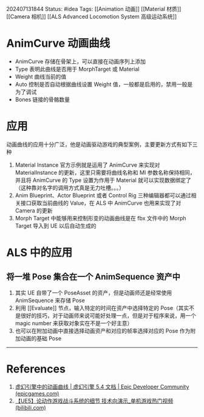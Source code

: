 202407131844
Status: #idea
Tags: [[Animation 动画]] [[Material 材质]] [[Camera 相机]] [[ALS Advanced Locomotion System 高级运动系统]]
# AnimCurve 动画曲线
- AnimCurve 存储在骨架上，可以直接在动画序列上添加
- Type 表明此曲线是否用于 MorphTarget 或 Material
- Weight 曲线当前的值
- Auto 控制是否自动根据曲线设置 Weight 值，一般都是启用的，禁用一般是为了调试
- Bones 链接的骨骼数量
# 应用
动画曲线的应用十分广泛，他是动画驱动游戏的典型案例，主要更新方式有如下三种
1. Material Instance 官方示例就是运用了 AnimCurve 来实现对 MaterialInstance 的更新，这里只需要将曲线名称和 MI 参数名称保持相同，并且将 AnimCurve 的 Type 设置为作用于 Material 就可以实现数据绑定了（这种靠对名字的调用方式真是无力吐槽。。。）
2. Anim Blueprint、Actor Blueprint 或者 Control Rig 三种编辑器都可以通过相关接口获取当前曲线的 Value，在 ALS 中 AnimCurve 也用来实现了对 Camera 的更新
3. Morph Target 中能够用来控制形变的动画曲线是在 fbx 文件中的 Morph Target 导入到 UE 以后自动生成的

# ALS 中的应用
## 将一堆 Pose 集合在一个 AnimSequence 资产中
1. 其实 UE 自带了一个 PoseAsset 的资产，但是动画师还是经常使用 AnimSequence 来存储 Pose
2. 利用  [[Evaluate]] 节点，输入特定的时间在资产中选择特定的 Pose（其实不是很好的技巧，对于动画师来说可能好处理一点，但是对于程序来说，用一个 magic number 来获取对象实在不是一个好主意）
3. 也可以在附加动画中直接选择动画资产和对应的帧率选择对应的 Pose 作为附加动画的基础 Pose

---
# References
1. [虚幻引擎中的动画曲线 | 虚幻引擎 5.4 文档 | Epic Developer Community (epicgames.com)](https://dev.epicgames.com/documentation/zh-cn/unreal-engine/animation-curves-in-unreal-engine)
2. [【UE5】论动作游戏战斗系统的细节 技术向演示_单机游戏热门视频 (bilibili.com)](https://www.bilibili.com/video/BV1xb411D7PJ/?spm_id_from=333.999.top_right_bar_window_default_collection.content.click)